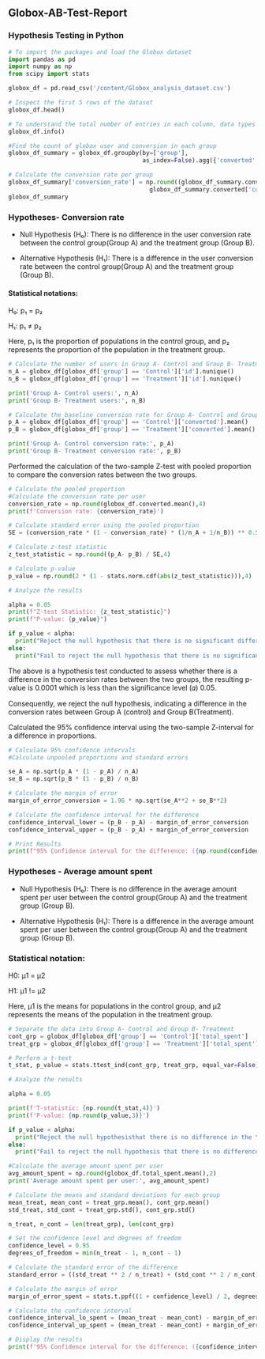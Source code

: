 ## Globox-AB-Test-Report
### Hypothesis Testing in Python
 

```python
# To import the packages and load the Globox dataset
import pandas as pd
import numpy as np
from scipy import stats

globox_df = pd.read_csv('/content/Globox_analysis_dataset.csv')
```
```python
# Inspect the first 5 rows of the dataset
globox_df.head()
```
```python
# To understand the total number of entries in each column, data types and missing values.
globox_df.info()
```
```python
#Find the count of globox user and conversion in each group
globox_df_summary = globox_df.groupby(by=['group'],
                                      as_index=False).agg({'converted': ['count', 'sum']})
```
```python
# Calculate the conversion rate per group
globox_df_summary['conversion_rate'] = np.round((globox_df_summary.converted['sum'] /
                                        globox_df_summary.converted['count']),4)
globox_df_summary
```
### Hypotheses- Conversion rate

- Null Hypothesis (H₀):
There is no difference in the user conversion rate between the control group(Group A) and the treatment group (Group B).

- Alternative Hypothesis (H₁):
There is a difference in the user conversion rate between the control group(Group A) and the treatment group (Group B).

#### Statistical notations:

H₀: p₁ = p₂

H₁: p₁ ≠ p₂

Here, p₁ is the proportion of populations in the control group, and p₂ represents the proportion of the population in the treatment group.

```python
# Calculate the number of users in Group A- Control and Group B- Treatment
n_A = globox_df[globox_df['group'] == 'Control']['id'].nunique()
n_B = globox_df[globox_df['group'] == 'Treatment']['id'].nunique()

print('Group A- Control users:', n_A)
print('Group B- Treatment users:', n_B)
```
```python
# Calculate the baseline conversion rate for Group A- Control and Group B- Treatment
p_A = globox_df[globox_df['group'] == 'Control']['converted'].mean()
p_B = globox_df[globox_df['group'] == 'Treatment']['converted'].mean()

print('Group A- Control conversion rate:', p_A)
print('Group B- Treatment conversion rate:', p_B)
```
Performed the calculation of the two-sample Z-test with pooled proportion to compare the conversion rates between the two groups.
```python
# Calculate the pooled proportion
#Calculate the conversion rate per user
conversion_rate = np.round(globox_df.converted.mean(),4)
print(f'Conversion rate: {conversion_rate}')
```
```python
# Calculate standard error using the pooled proportion
SE = (conversion_rate * (1 - conversion_rate) * (1/n_A + 1/n_B)) ** 0.5

# Calculate z-test statistic
z_test_statistic = np.round((p_A- p_B) / SE,4)

# Calculate p-value
p_value = np.round(2 * (1 - stats.norm.cdf(abs(z_test_statistic))),4)

# Analyze the results

alpha = 0.05
print(f"Z-test Statistic: {z_test_statistic}")
print(f"P-value: {p_value}")

if p_value < alpha:
  print("Reject the null hypothesis that there is no significant difference in the \n user conversion rate between the control and treatment groups.")
else:
  print("Fail to reject the null hypothesis that there is no significant difference \n in the user conversion rate between the control and treatment groups.")
```
The above is a hypothesis test conducted to assess whether there is a difference in the conversion rates between the two groups, 
the resulting p-value is 0.0001 which is less than the significance level (𝛼) 0.05.

Consequently, we reject the null hypothesis, indicating a difference in the conversion rates between Group A (control) and Group B(Treatment).


Calculated the 95% confidence interval using the two-sample Z-interval for a difference in proportions.
```python
# Calculate 95% confidence intervals
#Calculate unpooled proportions and standard errors

se_A = np.sqrt(p_A * (1 - p_A) / n_A)
se_B = np.sqrt(p_B * (1 - p_B) / n_B)

# Calculate the margin of error
margin_of_error_conversion = 1.96 * np.sqrt(se_A**2 + se_B**2)

# Calculate the confidence interval for the difference
confidence_interval_lower = (p_B - p_A) - margin_of_error_conversion
confidence_interval_upper = (p_B - p_A) + margin_of_error_conversion

# Print Results
print(f"95% Confidence interval for the difference: ({np.round(confidence_interval_lower,4)}, {np.round(confidence_interval_upper,4)})")
```
### Hypotheses - Average amount spent

- Null Hypothesis (H₀):
There is no difference in the average amount spent per user between the control group(Group A) and the treatment group (Group B).

- Alternative Hypothesis (H₁):
There is a difference in the average amount spent per user between the control group(Group A) and the treatment group (Group B).

### Statistical notation:

H0: μ1 = μ2

H1: μ1 != μ2

Here, μ1 is the means for populations in the control group, and μ2 represents the means of the population in the treatment group.

```python
# Separate the data into Group A- Control and Group B- Treatment
cont_grp = globox_df[globox_df['group'] == 'Control']['total_spent']
treat_grp = globox_df[globox_df['group'] == 'Treatment']['total_spent']

# Perform a t-test
t_stat, p_value = stats.ttest_ind(cont_grp, treat_grp, equal_var=False)

# Analyze the results

alpha = 0.05

print(f'T-statistic: {np.round(t_stat,4)}')
print(f'P-value: {np.round(p_value,3)}')

if p_value < alpha:
  print("Reject the null hypothesisthat there is no difference in the \n average amount spent per user between the control and treatment.")
else:
  print("Fail to reject the null hypothesis that there is no difference in the \n average amount spent per user between the control and treatment.")
```
```python
#Calculate the average amount spent per user
avg_amount_spent = np.round(globox_df.total_spent.mean(),2)
print('Average amount spent per user:', avg_amount_spent)
```
```python
# Calculate the means and standard deviations for each group
mean_treat, mean_cont = treat_grp.mean(), cont_grp.mean()
std_treat, std_cont = treat_grp.std(), cont_grp.std()

n_treat, n_cont = len(treat_grp), len(cont_grp)

# Set the confidence level and degrees of freedom
confidence_level = 0.95
degrees_of_freedom = min(n_treat - 1, n_cont - 1)

# Calculate the standard error of the difference
standard_error = ((std_treat ** 2 / n_treat) + (std_cont ** 2 / n_cont)) ** 0.5

# Calculate the margin of error
margin_of_error_spent = stats.t.ppf((1 + confidence_level) / 2, degrees_of_freedom) * standard_error

# Calculate the confidence interval
confidence_interval_lo_spent = (mean_treat - mean_cont) - margin_of_error_spent
confidence_interval_up_spent = (mean_treat - mean_cont) + margin_of_error_spent

# Display the results
print(f'95% Confidence interval for the difference: ({confidence_interval_lo_spent}, {confidence_interval_up_spent})')
```
